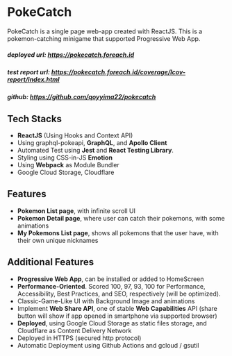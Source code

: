 # PokeCatch

PokeCatch is a single page web-app created with ReactJS. This is a pokemon-catching minigame that supported Progressive Web App.

##### deployed url: https://pokecatch.foreach.id
##### test report url: https://pokecatch.foreach.id/coverage/lcov-report/index.html
##### github: https://github.com/qoyyima22/pokecatch


## Tech Stacks

- **ReactJS** (Using Hooks and Context API)
- Using graphql-pokeapi, **GraphQL**, and **Apollo Client**
- Automated Test using **Jest** and **React Testing Library**.
- Styling using CSS-in-JS **Emotion**
- Using **Webpack** as Module Bundler
- Google Cloud Storage, Cloudflare
 

## Features
- **Pokemon List page**, with infinite scroll UI
- **Pokemon Detail page**, where user can catch their pokemons, with some animations
- **My Pokemons List page**, shows all pokemons that the user have, with their own unique nicknames

## Additional Features
- **Progressive Web App**, can be installed or added to HomeScreen
- **Performance-Oriented**. Scored 100, 97, 93, 100 for Performance, Accessibility, Best Practices, and SEO, respectively (will be optimized).
- Classic-Game-Like UI with Background Image and animations
- Implement **Web Share API**, one of stable **Web Capabilities** API (share button will show if app opened in smartphone via supported browser)
- **Deployed**, using Google Cloud Storage as static files storage, and Cloudflare as Content Delivery Network
- Deployed in HTTPS (secured http protocol)
- Automatic Deployment using Github Actions and gcloud / gsutil
